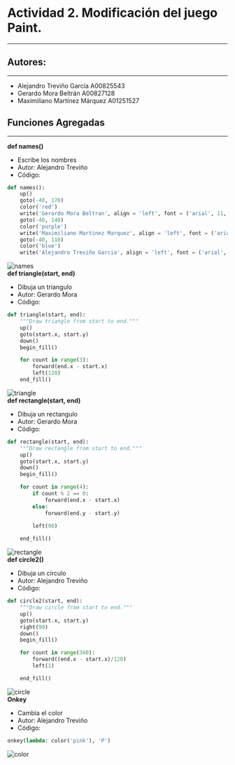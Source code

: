 # Actividad 2. Modificación del juego Paint.
___
## Autores:
___
- Alejandro Treviño García      A00825543
- Gerardo Mora Beltrán          A00827128
- Maximiliano Martínez Márquez  A01251527
## Funciones Agregadas
___
**def names()**
- Escribe los nombres
- Autor: Alejandro Treviño
- Código:
```python
def names():
    up()
    goto(-40, 170)
    color('red')
    write('Gerardo Mora Beltran', align = 'left', font = ('arial', 11, 'normal'))
    goto(-40, 140)
    color('purple')
    write('Maximiliano Martinez Marquez', align = 'left', font = ('arial', 11, 'normal'))
    goto(-40, 110)
    color('blue')
    write('Alejandro Treviño Garcia', align = 'left', font = ('arial', 11, 'normal'))
```
![names](https://i.imgur.com/m3Ov1oM.png)
<br>
**def triangle(start, end)**
- Dibuja un triangulo
- Autor: Gerardo Mora
- Código:
```python
def triangle(start, end):
    """Draw triangle from start to end."""
    up()
    goto(start.x, start.y)
    down()
    begin_fill()

    for count in range(3):
        forward(end.x - start.x)
        left(120)
    end_fill()
```
![triangle](https://media.giphy.com/media/rSrz7h7IpDUoyisqbe/giphy.gif)
<br>
**def rectangle(start, end)**
- Dibuja un rectangulo
- Autor: Gerardo Mora
- Código:
```python
def rectangle(start, end):
    """Draw rectangle from start to end."""
    up()
    goto(start.x, start.y)
    down()
    begin_fill()

    for count in range(4):
        if count % 2 == 0:
            forward(end.x - start.x)
        else:
            forward(end.y - start.y)
        
        left(90)

    end_fill()
```
![rectangle](https://media.giphy.com/media/OO8i2741K7f3pVY35E/giphy.gif)
<br>
**def circle2()**
- Dibuja un círculo
- Autor: Alejandro Treviño
- Código:
```python
def circle2(start, end):
    """Draw circle from start to end."""
    up()
    goto(start.x, start.y)
    right(90)
    down()
    begin_fill()

    for count in range(360):
        forward((end.x - start.x)/120)
        left(1)

    end_fill()
```
![circle](https://media.giphy.com/media/gHcyQNVWBj21JNksCj/giphy.gif)
<br>
**Onkey**
- Cambia el color
- Autor: Alejandro Treviño
- Código:
```python
onkey(lambda: color('pink'), 'P')
```
![color](https://media.giphy.com/media/UYi9724Q0xhaJh9273/giphy.gif)
